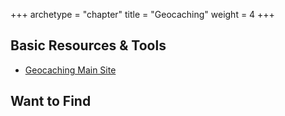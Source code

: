 +++
archetype = "chapter"
title = "Geocaching"
weight = 4
+++

## Basic Resources & Tools

- [Geocaching Main Site](http://geocaching.com)

## Want to Find
